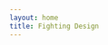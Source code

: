 ```yaml
---
layout: home
title: Fighting Design
---
```


<Home />

<script setup>
import Home from '/@theme/Home.vue'
</script>
